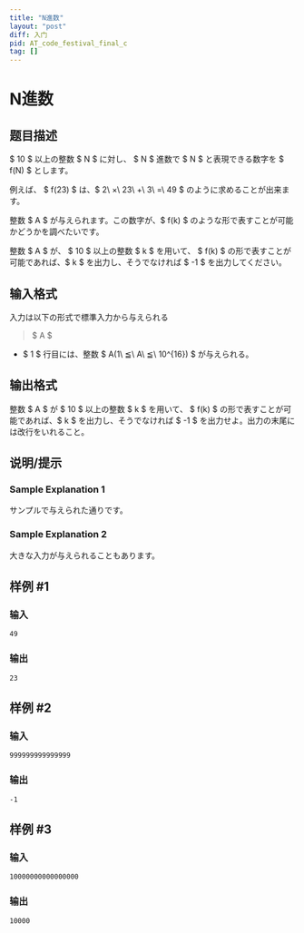 ```yaml
---
title: "N進数"
layout: "post"
diff: 入门
pid: AT_code_festival_final_c
tag: []
---
```


# N進数

## 题目描述

[problemUrl]: https://atcoder.jp/contests/code-festival-2014-final/tasks/code_festival_final_c

$ 10 $ 以上の整数 $ N $ に対し、 $ N $ 進数で $ N $ と表現できる数字を $ f(N) $ とします。

例えば、 $ f(23) $ は、$ 2\ ×\ 23\ +\ 3\ =\ 49 $ のように求めることが出来ます。

整数 $ A $ が与えられます。この数字が、$ f(k) $ のような形で表すことが可能かどうかを調べたいです。

整数 $ A $ が、 $ 10 $ 以上の整数 $ k $ を用いて、 $ f(k) $ の形で表すことが可能であれば、$ k $ を出力し、そうでなければ $ -1 $ を出力してください。

## 输入格式

入力は以下の形式で標準入力から与えられる

> $ A $

- $ 1 $ 行目には、整数 $ A(1\ ≦\ A\ ≦\ 10^{16}) $ が与えられる。

## 输出格式

整数 $ A $ が $ 10 $ 以上の整数 $ k $ を用いて、 $ f(k) $ の形で表すことが可能であれば、$ k $ を出力し、そうでなければ $ -1 $ を出力せよ。出力の末尾には改行をいれること。

## 说明/提示

### Sample Explanation 1

サンプルで与えられた通りです。

### Sample Explanation 2

大きな入力が与えられることもあります。

## 样例 #1

### 输入

```
49
```

### 输出

```
23
```

## 样例 #2

### 输入

```
999999999999999
```

### 输出

```
-1
```

## 样例 #3

### 输入

```
10000000000000000
```

### 输出

```
10000
```

